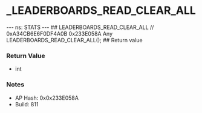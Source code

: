 # _LEADERBOARDS_READ_CLEAR_ALL

--- ns: STATS --- ## LEADERBOARDS_READ_CLEAR_ALL  // 0xA34CB6E6F0DF4A0B 0x233E058A Any LEADERBOARDS_READ_CLEAR_ALL();   ## Return value

### Return Value
* int

### Notes
* AP Hash: 0x0x233E058A
* Build: 811

